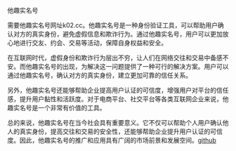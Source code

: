 他趣实名号

需要他趣实名号网址k02.cc。他趣实名号是一种身份验证工具，可以帮助用户确认对方的真实身份，避免虚假信息和欺诈行为。通过他趣实名号，用户可以更加放心地进行交友、约会、交易等活动，保障自身权益和安全。

在互联网时代，虚假身份和欺诈行为层出不穷，让人们在网络交往和交易中备感不安。而他趣实名号的出现，为解决这一问题提供了一种可行的解决方案。用户可以通过他趣实名号，确认对方的真实身份，建立更加可靠的信任关系。

另外，他趣实名号还能够帮助企业提高用户认证的可信度，增强用户对平台的信任感，提升用户黏性和活跃度。对于电商平台、社交平台等各类互联网企业来说，他趣实名号是一个非常有价值的工具。

总的来说，他趣实名号在当今社会具有重要意义。它不仅可以帮助个人用户确认他人的真实身份，提高交往和交易的安全性，还能够帮助企业提升用户认证的可信度。因此，他趣实名号的推广和应用具有广阔的市场前景和发展空间。[github](https://github.com)